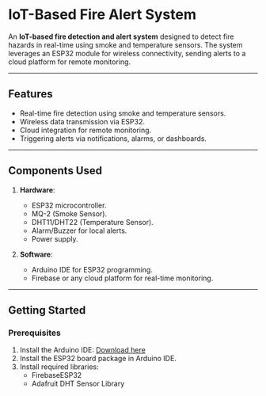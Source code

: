 

# IoT-Based Fire Alert System

An **IoT-based fire detection and alert system** designed to detect fire hazards in real-time using smoke and temperature sensors. The system leverages an ESP32 module for wireless connectivity, sending alerts to a cloud platform for remote monitoring.

---

## Features
- Real-time fire detection using smoke and temperature sensors.
- Wireless data transmission via ESP32.
- Cloud integration for remote monitoring.
- Triggering alerts via notifications, alarms, or dashboards.

---

## Components Used
1. **Hardware**:
   - ESP32 microcontroller.
   - MQ-2 (Smoke Sensor).
   - DHT11/DHT22 (Temperature Sensor).
   - Alarm/Buzzer for local alerts.
   - Power supply.

2. **Software**:
   - Arduino IDE for ESP32 programming.
   - Firebase or any cloud platform for real-time monitoring.


---

## Getting Started

### Prerequisites
1. Install the Arduino IDE: [Download here](https://www.arduino.cc/en/software)
2. Install the ESP32 board package in Arduino IDE.
3. Install required libraries:
   - FirebaseESP32
   - Adafruit DHT Sensor Library

